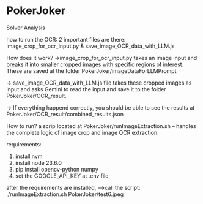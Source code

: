 # PokerJoker

Solver Analysis

how to run the OCR:
2 important files are there: image_crop_for_ocr_input.py & save_image_OCR_data_with_LLM.js

How does it work?
->image_crop_for_ocr_input.py takes an image input and breaks it into smaller cropped images with specific regions of interest. These are saved at the folder PokerJoker/imageDataForLLMPrompt

-> save_image_OCR_data_with_LLM.js file takes these cropped images as input and asks Gemini to read the input and save it to the folder PokerJoker/OCR_result.

-> If everything happend correctly, you should be able to see the results at PokerJoker/OCR_result/combined_results.json

How to run?
a scrip located at PokerJoker/runImageExtraction.sh – handles the complete logic of image crop and image OCR extraction.

requirements:

1. install nvm
2. install node 23.6.0
3. pip install opencv-python numpy
4. set the GOOGLE_API_KEY at .env file

after the requirements are installed, -->call the script: ./runImageExtraction.sh PokerJoker/test6.jpeg
